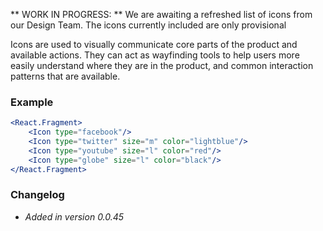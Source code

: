 ** WORK IN PROGRESS: ** We are awaiting a refreshed list of icons from our Design Team. The icons currently included are only provisional

Icons are used to visually communicate core parts of the product and available actions. They can act as wayfinding tools to help users more easily understand where they are in the product, and common interaction patterns that are available.


### Example
```jsx live=true
<React.Fragment>
	<Icon type="facebook"/>
	<Icon type="twitter" size="m" color="lightblue"/>
	<Icon type="youtube" size="l" color="red"/>
	<Icon type="globe" size="l" color="black"/>
</React.Fragment>
```

### Changelog

- *Added in version 0.0.45*